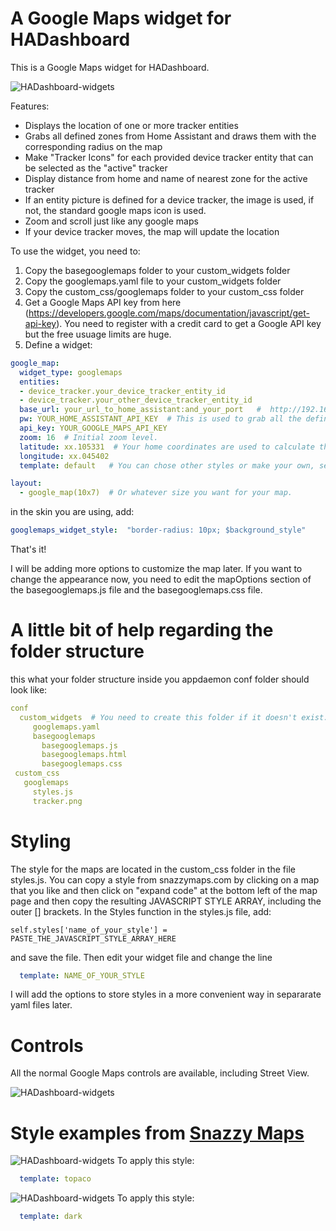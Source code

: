 
# A Google Maps widget for HADashboard

This is a Google Maps widget for HADashboard.

![HADashboard-widgets](https://github.com/tjntomas/HADashboard-widgets/blob/master/img/googlemapwidgets.png?raw=true)

Features:
* Displays the location of one or more tracker entities
* Grabs all defined zones from Home Assistant and draws them with the corresponding radius on the map
* Make "Tracker Icons" for each provided device tracker entity that can be selected as the "active" tracker
* Display distance from home and name of nearest zone for the active tracker
* If an entity picture is defined for a device tracker, the image is used, if not, the standard google maps icon is used.
* Zoom and scroll just like any google maps
* If your device tracker moves, the map will update the location

To use the widget, you need to:
1. Copy the basegooglemaps folder to your custom_widgets folder
2. Copy the googlemaps.yaml file to your custom_widgets folder
3. Copy the custom_css/googlemaps folder to your custom_css folder
4. Get a Google Maps API key from here (https://developers.google.com/maps/documentation/javascript/get-api-key). You need to register with a credit card to get a Google API key but the free usuage limits are huge.
5. Define a widget:
````yaml
google_map:
  widget_type: googlemaps
  entities:
  - device_tracker.your_device_tracker_entity_id
  - device_tracker.your_other_device_tracker_entity_id
  base_url: your_url_to_home_assistant:and_your_port   #  http://192.168.1.20:8123
  pw: YOUR_HOME_ASSISTANT_API_KEY  # This is used to grab all the defined zones from Home Assistant's REST API.
  api_key: YOUR_GOOGLE_MAPS_API_KEY
  zoom: 16  # Initial zoom level.
  latitude: xx.105331  # Your home coordinates are used to calculate the distance from home.
  longitude: xx.045402
  template: default   # You can chose other styles or make your own, see the styling section below.

layout:
  - google_map(10x7)  # Or whatever size you want for your map.
````

in the skin you are using, add:
````yaml
googlemaps_widget_style:  "border-radius: 10px; $background_style"
````
That's it!

I will be adding more options to customize the map later. If you want to change the appearance now, you need to edit the mapOptions section of the basegooglemaps.js file and the basegooglemaps.css file.

# A little bit of help regarding the folder structure
this what your folder structure inside you appdaemon conf folder should look like:
````yaml
conf
  custom_widgets  # You need to create this folder if it doesn't exist.
     googlemaps.yaml
     basegooglemaps
       basegooglemaps.js
       basegooglemaps.html
       basegooglemaps.css
 custom_css
   googlemaps
     styles.js
     tracker.png
````

# Styling
The style for the maps are located in the custom_css folder in the file styles.js.
You can copy a style from snazzymaps.com by clicking on a map that you like and then click on "expand code" at the bottom left of the map page and then copy the resulting JAVASCRIPT STYLE ARRAY, including the outer [] brackets. In the Styles function in the styles.js file, add:
````
self.styles['name_of_your_style'] = PASTE_THE_JAVASCRIPT_STYLE_ARRAY_HERE
````
and save the file. Then edit your widget file and change the line
````yaml
  template: NAME_OF_YOUR_STYLE
  ````
  
I will add the options to store styles in a more convenient way in separarate yaml files later.
  
 # Controls
 All the normal Google Maps controls are available, including Street View.
 
 ![HADashboard-widgets](https://github.com/tjntomas/HADashboard-widgets/blob/master/img/googlestreetview.png?raw=true?raw=true)



# Style examples from [Snazzy Maps](http://snazzymaps.com)

![HADashboard-widgets](https://github.com/tjntomas/HADashboard-widgets/blob/master/img/dark_map_style.png?raw=true)
To apply this style:
````yaml
  template: topaco
  ````

![HADashboard-widgets](https://github.com/tjntomas/HADashboard-widgets/blob/master/img/topaco_map_style.png?raw=true)
To apply this style:
````yaml
  template: dark
  ````





